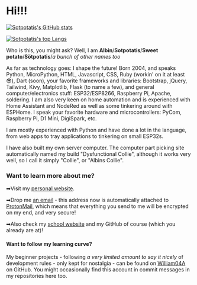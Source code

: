 # Hi!!!

[![Sotpotatis's GitHub stats](https://github-readme-stats.vercel.app/api?username=sotpotatis)](https://github.com/anuraghazra/github-readme-stats)

[![Sotpotatis's top Langs](https://github-readme-stats.vercel.app/api/top-langs/?username=sotpotatis)](https://github.com/anuraghazra/github-readme-stats)


Who is this, you might ask? Well, I am **Albin**/**Sotpotatis**/**Sweet potato**/**Sötpotatis**/*a bunch of other names too*

As far as technology goes: I shape the future! Born 2004, and speaks Python, MicroPython, HTML, Javascript, CSS, Ruby (workin' on it at least 😎), Dart (soon), your favorite frameworks and libraries: Bootstrap, jQuery, Tailwind, Kivy, Matplotlib, Flask (to name a few), and general computer/electronics stuff: ESP32/ESP8266, Raspberry Pi, Apache, soldering. I am also very keen on home automation and is experienced with Home Assistant and NodeRed as well as some tinkering around with ESPHome. I speak your favorite hardware and microcontrollers: PyCom, Raspberry Pi, D1 Mini, DigiSpark, etc.

I am mostly experienced with Python and have done a lot in the language, from web apps to tray applications to tinkering on small ESP32s.

I have also built my own server computer. The computer part picking site automatically named my build "Dysfunctional Collie", although it works very well, so I call it simply "Collie", or "Albins Collie".

### Want to learn more about me?

➡Visit my [personal website](https://albins.website).

➡Drop me [an email](mailto:albin@albins.website) - this address now is automatically attached to [ProtonMail](https://protonmail.com), which means that everything you send to me will be encrypted on my end, and very secure!

➡Also check my [school website](https://20alse.stockholmscience.se) and my GitHub of course (which you already are at)!


#### Want to follow my learning curve?

My beginner projects - following *a very limited amount to say it nicely* of development rules - only kept for nostalgia - can be found on [William04A](https://github.com/William04A) on GitHub. You might occasionally find this account in commit messages in my repositories here too.
